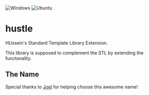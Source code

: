 ![Windows](https://github.com/Husenap/hustle/workflows/Windows/badge.svg)
![Ubuntu](https://github.com/Husenap/hustle/workflows/Ubuntu/badge.svg)

# hustle

HUssein's Standard Template Library Extension.

This library is supposed to complement the STL by extending the functonality.



## The Name
Special thanks to [Joel](https://github.com/joerinn) for helping choose this awesome name!